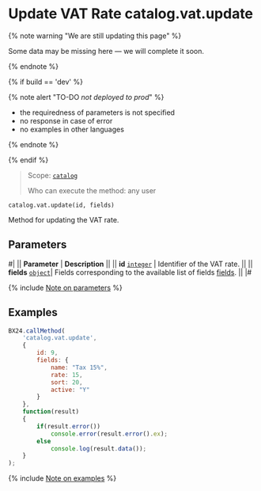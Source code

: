 # Update VAT Rate catalog.vat.update

{% note warning "We are still updating this page" %}

Some data may be missing here — we will complete it soon.

{% endnote %}

{% if build == 'dev' %}

{% note alert "TO-DO _not deployed to prod_" %}

- the requiredness of parameters is not specified
- no response in case of error 
- no examples in other languages
  
{% endnote %}

{% endif %}

> Scope: [`catalog`](../../scopes/permissions.md)
>
> Who can execute the method: any user

```http
catalog.vat.update(id, fields)
```

Method for updating the VAT rate.

## Parameters

#|
|| **Parameter** | **Description** ||
|| **id**
[`integer`](../../data-types.md) | Identifier of the VAT rate. ||
|| **fields** 
[`object`](../../data-types.md)|  Fields corresponding to the available list of fields [fields](catalog-vat-get-fields.md). ||
|#

{% include [Note on parameters](../../../_includes/required.md) %}

## Examples

```js
BX24.callMethod(
    'catalog.vat.update',
    {
        id: 9,
        fields: {
            name: "Tax 15%",
            rate: 15,
            sort: 20,
            active: "Y"
        }
    },
    function(result)
    {
        if(result.error())
            console.error(result.error().ex);
        else
            console.log(result.data());
    }
);
```

{% include [Note on examples](../../../_includes/examples.md) %}